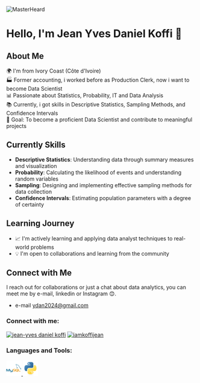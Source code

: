![MasterHeard](https://1.bp.blogspot.com/-7A4WynwLsMw/XbBpCXG8fHI/AAAAAAAAMt4/uOa1bpLskYgrwGbllhSu2SDj_Mig8SXJQCLcBGAsYHQ/s1600/2000_600px.gif)
# Hello, I'm Jean Yves Daniel Koffi 👋

## About Me
🌍 I'm from Ivory Coast (Côte d'Ivoire)  
🏭 Former accounting, i worked before as Production Clerk, now i want to become Data Scientist  
📊 Passionate about Statistics, Probability, IT and Data Analysis  
📚 Currently, i got skills in Descriptive Statistics, Sampling Methods, and Confidence Intervals  
🎯 Goal: To become a proficient Data Scientist and contribute to meaningful projects  

## Currently Skills
- **Descriptive Statistics**: Understanding data through summary measures and visualization  
- **Probability**: Calculating the likelihood of events and understanding random variables  
- **Sampling**: Designing and implementing effective sampling methods for data collection  
- **Confidence Intervals**: Estimating population parameters with a degree of certainty  

## Learning Journey
- 📈 I'm actively learning and applying data analyst techniques to real-world problems  
- 💡 I'm open to collaborations and learning from the community  

## Connect with Me
I reach out for collaborations or just a chat about data analytics, you can meet me by e-mail, linkedin or Instagram 😊.
- e-mail
ydan2024@gmail.com 
<h3 align="left">Connect with me:</h3>
<p align="left">
<a href="https://linkedin.com/in/jean-yves-daniel-koffi-b246741a1?lipi=urn%3Ali%3Apage%3Ad_flagship3_profile_view_base_contact_details%3BevS0D%2BRCQACHkcOCl4Fnzw%3D%3D" target="blank"><img align="center" src="https://raw.githubusercontent.com/rahuldkjain/github-profile-readme-generator/master/src/images/icons/Social/linked-in-alt.svg" alt="jean-yves daniel koffi" height="30" width="40" /></a>
<a href="https://instagram.com/iamkoffijean?igsh=OGQ5ZDc2ODk2ZA==" target="blank"><img align="center" src="https://raw.githubusercontent.com/rahuldkjain/github-profile-readme-generator/master/src/images/icons/Social/instagram.svg" alt="iamkoffijean" height="30" width="40" /></a>
</p>

<h3 align="left">Languages and Tools:</h3>
<p align="left"> <a href="https://www.mysql.com/" target="_blank" rel="noreferrer"> <img src="https://raw.githubusercontent.com/devicons/devicon/master/icons/mysql/mysql-original-wordmark.svg" alt="mysql" width="40" height="40"/> </a> <a href="https://www.python.org" target="_blank" rel="noreferrer"> <img src="https://raw.githubusercontent.com/devicons/devicon/master/icons/python/python-original.svg" alt="python" width="40" height="40"/> </a> </p>
<!---
IamKOFFI/IamKOFFI is a ✨ special ✨ repository because its `README.md` (this file) appears on your GitHub profile.
You can click the Preview link to take a look at your changes.
--->

